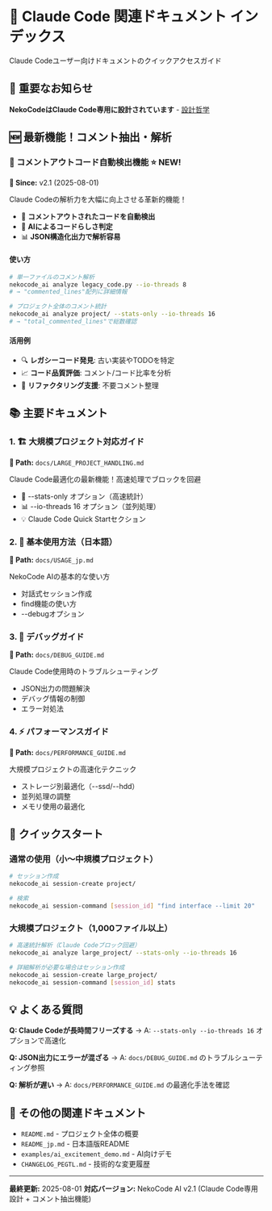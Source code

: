 # 🤖 Claude Code 関連ドキュメント インデックス

Claude Codeユーザー向けドキュメントのクイックアクセスガイド

## 📌 重要なお知らせ
**NekoCodeはClaude Code専用に設計されています** - [設計哲学](DESIGN_PHILOSOPHY.md)

## 🆕 最新機能！コメント抽出・解析

### 💬 **コメントアウトコード自動検出機能** ⭐️ NEW!
**📍 Since:** v2.1 (2025-08-01)

Claude Codeの解析力を大幅に向上させる革新的機能！
- 📝 **コメントアウトされたコードを自動検出**
- 🤖 **AIによるコードらしさ判定** 
- 📊 **JSON構造化出力で解析容易**

#### 使い方
```bash
# 単一ファイルのコメント解析
nekocode_ai analyze legacy_code.py --io-threads 8
# → "commented_lines"配列に詳細情報

# プロジェクト全体のコメント統計
nekocode_ai analyze project/ --stats-only --io-threads 16
# → "total_commented_lines"で総数確認
```

#### 活用例
- 🔍 **レガシーコード発見**: 古い実装やTODOを特定
- 📈 **コード品質評価**: コメント/コード比率を分析
- 🧹 **リファクタリング支援**: 不要コメント整理

## 📚 主要ドキュメント

### 1. 🏗️ **大規模プロジェクト対応ガイド**
**📍 Path:** `docs/LARGE_PROJECT_HANDLING.md`

Claude Code最適化の最新機能！高速処理でブロックを回避
- 🚀 --stats-only オプション（高速統計）
- 📊 --io-threads 16 オプション（並列処理）
- 💡 Claude Code Quick Startセクション

### 2. 🎯 **基本使用方法（日本語）**
**📍 Path:** `docs/USAGE_jp.md`

NekoCode AIの基本的な使い方
- 対話式セッション作成
- find機能の使い方
- --debugオプション

### 3. 🐛 **デバッグガイド**
**📍 Path:** `docs/DEBUG_GUIDE.md`

Claude Code使用時のトラブルシューティング
- JSON出力の問題解決
- デバッグ情報の制御
- エラー対処法

### 4. ⚡ **パフォーマンスガイド**
**📍 Path:** `docs/PERFORMANCE_GUIDE.md`

大規模プロジェクトの高速化テクニック
- ストレージ別最適化（--ssd/--hdd）
- 並列処理の調整
- メモリ使用の最適化

## 🚀 クイックスタート

### 通常の使用（小〜中規模プロジェクト）
```bash
# セッション作成
nekocode_ai session-create project/

# 検索
nekocode_ai session-command [session_id] "find interface --limit 20"
```

### 大規模プロジェクト（1,000ファイル以上）
```bash
# 高速統計解析（Claude Codeブロック回避）
nekocode_ai analyze large_project/ --stats-only --io-threads 16

# 詳細解析が必要な場合はセッション作成
nekocode_ai session-create large_project/
nekocode_ai session-command [session_id] stats
```

## 💡 よくある質問

**Q: Claude Codeが長時間フリーズする**
→ A: `--stats-only --io-threads 16` オプションで高速化

**Q: JSON出力にエラーが混ざる**
→ A: `docs/DEBUG_GUIDE.md` のトラブルシューティング参照

**Q: 解析が遅い**
→ A: `docs/PERFORMANCE_GUIDE.md` の最適化手法を確認

## 📌 その他の関連ドキュメント

- `README.md` - プロジェクト全体の概要
- `README_jp.md` - 日本語版README
- `examples/ai_excitement_demo.md` - AI向けデモ
- `CHANGELOG_PEGTL.md` - 技術的な変更履歴

---
**最終更新:** 2025-08-01
**対応バージョン:** NekoCode AI v2.1 (Claude Code専用設計 + コメント抽出機能)
